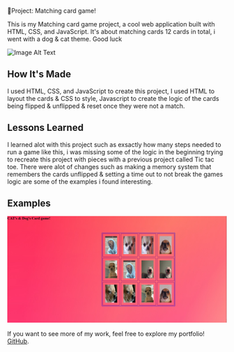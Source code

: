  🎤Project: Matching card game!

This is my Matching card game project, a cool web application built with HTML, CSS, and JavaScript. It's about matching cards 12 cards in total, i went with a dog & cat theme. Good luck

![Image Alt Text](./) 

## How It's Made

I used HTML, CSS, and JavaScript to create this project, I used HTML to layout the cards & CSS to style, Javascript to create the logic of the cards being flipped & unflipped & reset once they were not a match.

## Lessons Learned
I learned alot with this project such as exsactly how many steps needed to run a game like this, i was missing some of the logic in the beginning trying to recreate this project with pieces with a previous project called Tic tac toe. There were alot of changes such as making a memory system that remembers the cards unflipped & setting a time out to not break the games logic are some of the examples i found interesting.


## Examples
![Image Alt Text](./img/match.PNG)


If you want to see more of my work, feel free to explore my portfolio! [GitHub](https://github.com/Michaelariasdls).
